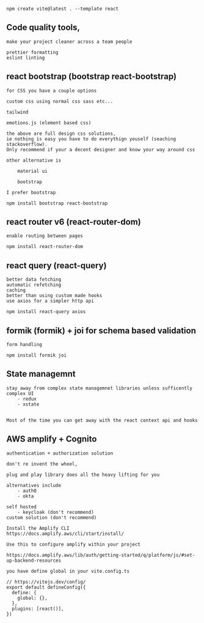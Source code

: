 ```
npm create vite@latest . --template react
```



## Code quality tools, 

    make your project cleaner across a team people

    prettier formatting
    eslint linting


## react bootstrap (bootstrap react-bootstrap)
    
    for CSS you have a couple options

    custom css using normal css sass etc...

    tailwind 

    emotions.js (element based css)

    the above are full design css solutions, 
    ie nothing is easy you have to do everythign youself (seaching stackoverflow). 
    Only recommend if your a decent designer and know your way around css

    other alternative is 

        material ui

        bootstrap

    I prefer bootstrap

```
npm install bootstrap react-bootstrap
```

## react router v6 (react-router-dom) 
    enable routing between pages

```
npm install react-router-dom
```

## react query (react-query)
    better data fetching
    automatic refetching
    caching
    better than using custom made hooks   
    use axios for a simpler http api

```
npm install react-query axios
```

## formik (formik) + joi for schema based validation 
    form handling
```
npm install formik joi
```

## State managemnt

    stay away from complex state managemnet libraries unless sufficently complex UI
        - redux 
        - xstate


    Most of the time you can get away with the react context api and hooks

## AWS amplify + Cognito


    authentication + authorization solution

    don't re invent the wheel, 

    plug and play library does all the heavy lifting for you

    alternatives include 
        - auth0
        - okta

    self hosted
        - keycloak (don't recommend)
    custom solution (don't recommend)


```
Install the Amplify CLI
https://docs.amplify.aws/cli/start/install/
```

```
Use this to configure amplify within your project

https://docs.amplify.aws/lib/auth/getting-started/q/platform/js/#set-up-backend-resources

you have define global in your vite.config.ts

// https://vitejs.dev/config/
export default defineConfig({
  define: {
    global: {},
  },
  plugins: [react()],
})

```